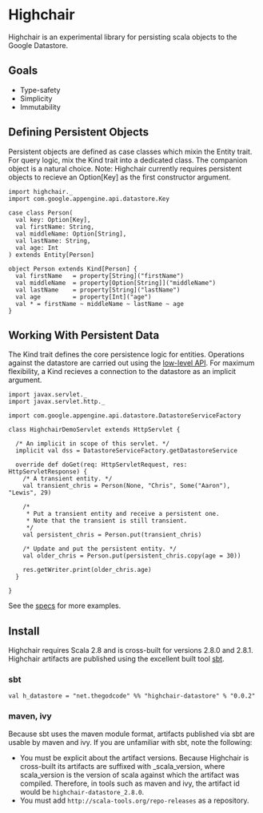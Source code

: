 # Highchair

Highchair is an experimental library for persisting scala objects to the Google Datastore.

## Goals

* Type-safety
* Simplicity
* Immutability

## Defining Persistent Objects

Persistent objects are defined as case classes which mixin the Entity trait. For query logic, mix the Kind trait
into a dedicated class. The companion object is a natural choice. 
Note: Highchair currently requires persistent objects to recieve an Option[Key] as the first constructor argument.

    import highchair._
    import com.google.appengine.api.datastore.Key
    
    case class Person(
      val key: Option[Key],
      val firstName: String,
      val middleName: Option[String],
      val lastName: String,
      val age: Int
    ) extends Entity[Person]
    
    object Person extends Kind[Person] {
      val firstName   = property[String]("firstName")
      val middleName  = property[Option[String]]("middleName")
      val lastName    = property[String]("lastName")
      val age         = property[Int]("age")
      val * = firstName ~ middleName ~ lastName ~ age
    }
    
## Working With Persistent Data

The Kind trait defines the core persistence logic for entities. Operations against the datastore are carried out
using the [low-level API](http://code.google.com/appengine/docs/java/javadoc/com/google/appengine/api/datastore/package-summary.html).
For maximum flexibility, a Kind recieves a connection to the datastore as an implicit argument.
    
    import javax.servlet._
    import javax.servlet.http._
    
    import com.google.appengine.api.datastore.DatastoreServiceFactory
    
    class HighchairDemoServlet extends HttpServlet {
      
      /* An implicit in scope of this servlet. */
      implicit val dss = DatastoreServiceFactory.getDatastoreService
    
      override def doGet(req: HttpServletRequest, res: HttpServletResponse) {
        /* A transient entity. */
        val transient_chris = Person(None, "Chris", Some("Aaron"), "Lewis", 29)
        
        /* 
         * Put a transient entity and receive a persistent one.
         * Note that the transient is still transient.
         */
        val persistent_chris = Person.put(transient_chris)
        
        /* Update and put the persistent entity. */
        val older_chris = Person.put(persistent_chris.copy(age = 30))
        
        res.getWriter.print(older_chris.age)
      }
      
    }


See the [specs](http://github.com/chrislewis/highchair/tree/master/datastore/src/test/scala) for more examples.

## Install

Highchair requires Scala 2.8 and is cross-built for versions 2.8.0 and 2.8.1. Highchair artifacts are published using
the excellent built tool [sbt](http://code.google.com/p/simple-build-tool/).

### sbt

    val h_datastore = "net.thegodcode" %% "highchair-datastore" % "0.0.2"

### maven, ivy

Because sbt uses the maven module format, artifacts published via sbt are usable by maven and ivy. If you are
unfamiliar with sbt, note the following:

  - You must be explicit about the artifact versions. Because Highchair is cross-built its artifacts are suffixed
    with _scala_version, where scala_version is the version of scala against which the artifact was compiled.
    Therefore, in tools such as maven and ivy, the artifact id would be `highchair-datastore_2.8.0`.
  - You must add `http://scala-tools.org/repo-releases` as a repository.
